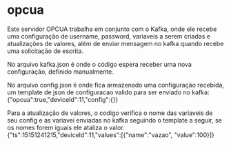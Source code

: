 # opcua
Este servidor OPCUA trabalha em conjunto com o Kafka, onde ele recebe uma configuração de username, password, variaveis a serem criadas e atualizações de valores,
além de enviar mensagem no kafka quando recebe uma solicitação de escrita.

No arquivo kafka.json é onde o código espera receber uma nova configuração, definido manualmente.

No arquivo config.json é onde fica armazenado uma configuração recebida, um template de json de configuracao valido para ser enviado no kafka:
{"opcua":true,"deviceId":11,"config":{}}

Para a atualização de valores, o codigo verifica o nome das variaveis de seu config e as variavei enviadas no kafka seguindo o template a seguir, se os nomes forem iguais ele ataliza o valor.
{"ts":15151241215,"deviceId":11,"values":[{"name":"vazao", "value":100}]}
